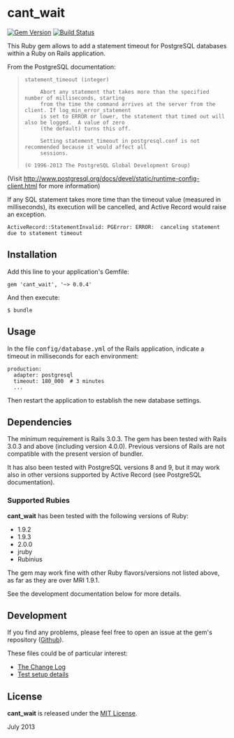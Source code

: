# cant_wait
[![Gem Version](https://badge.fury.io/rb/cant_wait.png)](https://badge.fury.io/rb/cant_wait)
[![Build Status](https://travis-ci.org/CarlosCD/cant_wait.png?branch=development)](https://travis-ci.org/CarlosCD/cant_wait)


This Ruby gem allows to add a statement timeout for PostgreSQL databases within a Ruby on Rails application.

From the PostgreSQL documentation:

>     statement_timeout (integer)
> 
>          Abort any statement that takes more than the specified number of milliseconds, starting
>          from the time the command arrives at the server from the client. If log_min_error_statement
>          is set to ERROR or lower, the statement that timed out will also be logged.  A value of zero
>          (the default) turns this off.
> 
>          Setting statement_timeout in postgresql.conf is not recommended because it would affect all
>          sessions.
> 
>     (© 1996-2013 The PostgreSQL Global Development Group)

(Visit <http://www.postgresql.org/docs/devel/static/runtime-config-client.html> for more information)


If any SQL statement takes more time than the timeout value (measured in milliseconds), its execution will be cancelled, and Active Record would raise an exception.

    ActiveRecord::StatementInvalid: PGError: ERROR:  canceling statement due to statement timeout


## Installation

Add this line to your application's Gemfile:

    gem 'cant_wait', '~> 0.0.4'

And then execute:

    $ bundle


## Usage

In the file <tt>config/database.yml</tt> of the Rails application, indicate a timeout in milliseconds for each environment:

    production:
      adapter: postgresql
      timeout: 180_000  # 3 minutes
      ...

Then restart the application to establish the new database settings.


## Dependencies

The minimum requirement is Rails 3.0.3.  The gem has been tested with Rails 3.0.3 and above (including version 4.0.0).  Previous versions of Rails are not compatible with the present version of bundler.

It has also been tested with PostgreSQL versions 8 and 9, but it may work also in other versions supported by Active Record (see PostgreSQL documentation).

### Supported Rubies

**cant_wait** has been tested with the following versions of Ruby:

- 1.9.2
- 1.9.3
- 2.0.0
- jruby
- Rubinius

The gem may work fine with other Ruby flavors/versions not listed above, as far as they are over MRI 1.9.1.

See the development documentation below for more details.


## Development

If you find any problems, please feel free to open an issue at the gem's repository ([Github](https://github.com/CarlosCD/cant_wait)).

These files could be of particular interest:

  + [The Change Log](https://github.com/CarlosCD/cant_wait/blob/master/CHANGELOG.md)
  + [Test setup details](https://github.com/CarlosCD/cant_wait/blob/master/test/README.md)


## License

**cant_wait** is released under the [MIT License](http://opensource.org/licenses/MIT).


July 2013
